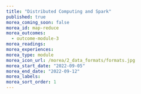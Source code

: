 ```yaml
---
title: "Distributed Computing and Spark"
published: true
morea_coming_soon: false
morea_id: map-reduce
morea_outcomes:
  - outcome-module-3
morea_readings:
morea_experiences:
morea_type: module
morea_icon_url: /morea/2_data_formats/formats.jpg
morea_start_date: "2022-09-05"
morea_end_date: "2022-09-12"
morea_labels:
morea_sort_order: 1
---
```





